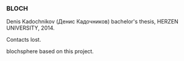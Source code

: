### BLOCH
Denis Kadochnikov (Денис Кадочников) bachelor's thesis, HERZEN UNIVERSITY, 2014. 

Contacts lost.

blochsphere based on this project.
